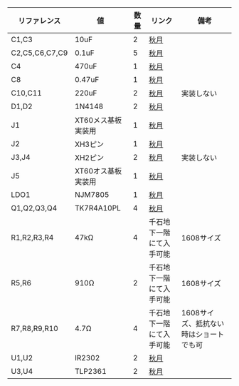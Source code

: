リファレンス|値|数量|リンク|備考
---|---|---|---|---
C1,C3|10uF|2|[秋月](https://akizukidenshi.com/catalog/g/g113336/)|
C2,C5,C6,C7,C9|0.1uF|5|[秋月](https://akizukidenshi.com/catalog/g/g111384/)|
C4|470uF|1|[秋月](https://akizukidenshi.com/catalog/g/g102719/)|
C8|0.47uF|1|[秋月](https://akizukidenshi.com/catalog/g/g117142/)|
C10,C11|220uF|2|[秋月](https://akizukidenshi.com/catalog/g/g102718/)|実装しない
D1,D2|1N4148|2|[秋月](https://akizukidenshi.com/catalog/g/g100941/)|
J1|XT60メス基板実装用|1|[秋月](https://akizukidenshi.com/catalog/g/g118155/)|
J2|XH3ピン|1|[秋月](https://akizukidenshi.com/catalog/g/g112248/)|
J3,J4|XH2ピン|2|[秋月](https://akizukidenshi.com/catalog/g/g112247/)|実装しない
J5|XT60オス基板実装用|1|[秋月](https://akizukidenshi.com/catalog/g/g118156/)|
LDO1|NJM7805|1|[秋月](https://akizukidenshi.com/catalog/g/g111237/)|
Q1,Q2,Q3,Q4|TK7R4A10PL|4|[秋月](https://akizukidenshi.com/catalog/g/g116488/)|
R1,R2,R3,R4|47kΩ|4|千石地下一階にて入手可能|1608サイズ
R5,R6|910Ω|2|千石地下一階にて入手可能|1608サイズ
R7,R8,R9,R10|4.7Ω|4|千石地下一階にて入手可能|1608サイズ、抵抗ない時はショートでも可
U1,U2|IR2302|2|[秋月](https://akizukidenshi.com/catalog/g/g115656/)|
U3,U4|TLP2361|2|[秋月](https://akizukidenshi.com/catalog/g/g111004/)|
